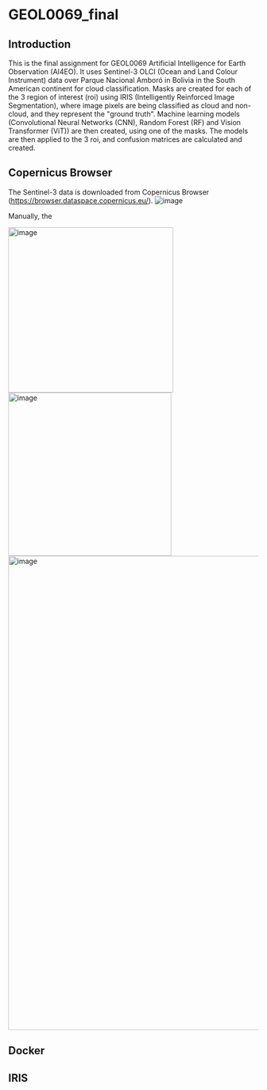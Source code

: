 # GEOL0069_final

## Introduction
This is the final assignment for GEOL0069 Artificial Intelligence for Earth Observation (AI4EO). It uses Sentinel-3 OLCI (Ocean and Land Colour Instrument) data over Parque Nacional Amboró in Bolivia in the South American continent for cloud classification. Masks are created for each of the 3 region of interest (roi) using IRIS (Intelligently Reinforced Image Segmentation), where image pixels are being classified as cloud and non-cloud, and they represent the "ground truth".
Machine learning models (Convolutional Neural Networks (CNN), Random Forest (RF) and Vision Transformer (ViT)) are then created, using one of the masks. The models are then applied to the 3 roi, and confusion matrices are calculated and created.

## Copernicus Browser
The Sentinel-3 data is downloaded from Copernicus Browser (https://browser.dataspace.copernicus.eu/). 
![image](https://github.com/eunicewly/GEOL0069_final/assets/159627060/2fdbe29d-e72b-4c92-864a-1f3663a8896e)

Manually, the 

<img width="332" alt="image" src="https://github.com/eunicewly/GEOL0069_final/assets/159627060/413aa4bc-a5a3-4732-b3a8-34b510c527d4">

<img width="328" alt="image" src="https://github.com/eunicewly/GEOL0069_final/assets/159627060/541e7b53-cabf-4f39-a7f3-074e71dc27cf">


<img width="952" alt="image" src="https://github.com/eunicewly/GEOL0069_final/assets/159627060/42e4dd93-804a-46d5-838e-9d1f1695dcc7">


## Docker

## IRIS
